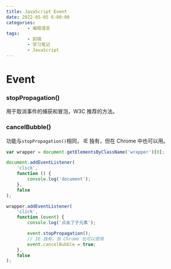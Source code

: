 ```yaml
---
title: JavaScript Event
date: 2022-05-05 6:00:00
categories:
        - 编程语言
tags:
        - 前端
        - 学习笔记
        - JavaScript
---
```


# Event

### stopPropagation()

用于取消事件的捕获和冒泡，W3C 推荐的方法。

### cancelBubble()

功能与`stopPropagation()`相同， IE 独有，但在 Chrome 中也可以用。

```js
var wrapper = document.getElementsByClassName('wrapper')[0];

document.addEventListener(
	'click',
	function () {
		console.log('document');
	},
	false
);

wrapper.addEventListener(
	'click',
	function (event) {
		console.log('点击了子元素');

		event.stopPropagation();
		// IE 独有，但 Chrome 也可以使用
		event.cancelBubble = true;
	},
	false
);
```
